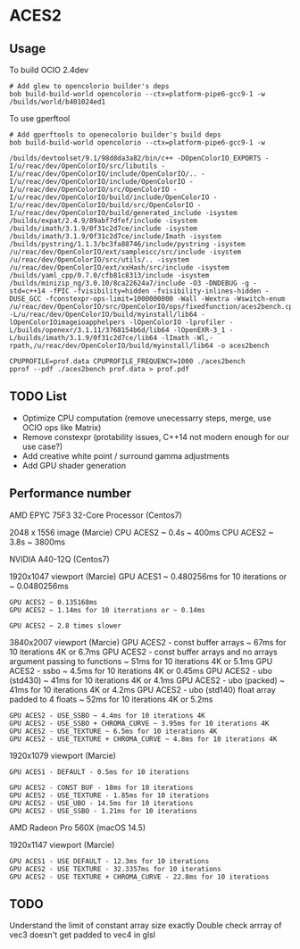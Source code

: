 ACES2
=====

Usage
-----

To build OCIO 2.4dev

    # Add glew to opencolorio builder's deps
    bob build-build-world opencolorio --ctx=platform-pipe6-gcc9-1 -w
    /builds/world/b401024ed1

To use gperftool

    # Add gperftools to openecolorio builder's build deps
    bob build-build-world opencolorio --ctx=platform-pipe6-gcc9-1 -w

    /builds/devtoolset/9.1/98d8da3a82/bin/c++ -DOpenColorIO_EXPORTS -I/u/reac/dev/OpenColorIO/src/libutils -I/u/reac/dev/OpenColorIO/include/OpenColorIO/.. -I/u/reac/dev/OpenColorIO/include/OpenColorIO -I/u/reac/dev/OpenColorIO/src/OpenColorIO -I/u/reac/dev/OpenColorIO/build/include/OpenColorIO -I/u/reac/dev/OpenColorIO/build/src/OpenColorIO -I/u/reac/dev/OpenColorIO/build/generated_include -isystem /builds/expat/2.4.9/89abf7dfef/include -isystem /builds/imath/3.1.9/0f31c2d7ce/include -isystem /builds/imath/3.1.9/0f31c2d7ce/include/Imath -isystem /builds/pystring/1.1.3/bc3fa88746/include/pystring -isystem /u/reac/dev/OpenColorIO/ext/sampleicc/src/include -isystem /u/reac/dev/OpenColorIO/src/utils/.. -isystem /u/reac/dev/OpenColorIO/ext/xxHash/src/include -isystem /builds/yaml_cpp/0.7.0/cfb81c8313/include -isystem /builds/minizip_ng/3.0.10/8ca22624a7/include -O3 -DNDEBUG -g -std=c++14 -fPIC -fvisibility=hidden -fvisibility-inlines-hidden -DUSE_GCC -fconstexpr-ops-limit=1000000000 -Wall -Wextra -Wswitch-enum /u/reac/dev/OpenColorIO/src/OpenColorIO/ops/fixedfunction/aces2bench.cpp -L/u/reac/dev/OpenColorIO/build/myinstall/lib64 -lOpenColorIOimageioapphelpers -lOpenColorIO -lprofiler -L/builds/openexr/3.1.11/3768154b6d/lib64 -lOpenEXR-3_1 -L/builds/imath/3.1.9/0f31c2d7ce/lib64 -lImath -Wl,-rpath,/u/reac/dev/OpenColorIO/build/myinstall/lib64 -o aces2bench

    CPUPROFILE=prof.data CPUPROFILE_FREQUENCY=1000 ./aces2bench
    pprof --pdf ./aces2bench prof.data > prof.pdf


TODO List
---------

* Optimize CPU computation (remove unecessarry steps, merge, use OCIO ops like Matrix)
* Remove constexpr (protability issues, C++14 not modern enough for our use case?)
* Add creative white point / surround gamma adjustments
* Add GPU shader generation


Performance number
------------------

AMD EPYC 75F3 32-Core Processor (Centos7)

2048 x 1556 image (Marcie)
    CPU ACES2 ~ 0.4s ~ 400ms
    CPU ACES2 ~ 3.8s ~ 3800ms


NVIDIA A40-12Q (Centos7)

1920x1047 viewport  (Marcie)
    GPU ACES1 ~ 0.480256ms for 10 iterations or ~ 0.0480256ms

    GPU ACES2 ~ 0.135168ms
    GPU ACES2 ~ 1.14ms for 10 iterrations or ~ 0.14ms

    GPU ACES2 ~ 2.8 times slower

3840x2007 viewport  (Marcie)
    GPU ACES2 - const buffer arrays ~ 67ms for 10 iterations 4K or 6.7ms
    GPU ACES2 - const buffer arrays and no arrays argument passing to functions ~ 51ms for 10 iterations 4K or 5.1ms
    GPU ACES2 - ssbo ~ 4.5ms for 10 iterations 4K or 0.45ms
    GPU ACES2 - ubo (std430) ~ 41ms for 10 iterations 4K or 4.1ms
    GPU ACES2 - ubo (packed) ~ 41ms for 10 iterations 4K or 4.2ms
    GPU ACES2 - ubo (std140) float array padded to 4 floats ~ 52ms for 10 iterations 4K or 5.2ms

    GPU ACES2 - USE_SSBO ~ 4.4ms for 10 iterations 4K
    GPU ACES2 - USE_SSBO + CHROMA_CURVE ~ 3.95ms for 10 iterations 4K
    GPU ACES2 - USE_TEXTURE ~ 6.5ms for 10 iterations 4K
    GPU ACES2 - USE_TEXTURE + CHROMA_CURVE ~ 4.8ms for 10 iterations 4K

1920x1079 viewport  (Marcie)

    GPU ACES1 - DEFAULT - 0.5ms for 10 iterations

    GPU ACES2 - CONST BUF - 18ms for 10 iterations
    GPU ACES2 - USE_TEXTURE - 1.85ms for 10 iterations
    GPU ACES2 - USE_UBO - 14.5ms for 10 iterations
    GPU ACES2 - USE_SSBO - 1.21ms for 10 iterations


AMD Radeon Pro 560X (macOS 14.5)

1920x1147 viewport  (Marcie)

    GPU ACES1 - USE DEFAULT - 12.3ms for 10 iterations
    GPU ACES2 - USE TEXTURE - 32.3357ms for 10 iterations
    GPU ACES2 - USE TEXTURE + CHROMA_CURVE - 22.8ms for 10 iterations


TODO
----

Understand the limit of constant array size exactly
Double check arrray of vec3 doesn't get padded to vec4 in glsl
